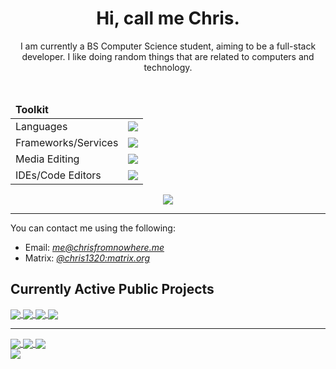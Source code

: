 <div align="center">
    <h1>Hi, call me Chris.</h1>
    <p>I am currently a BS Computer Science student, aiming to be a full-stack developer. I like doing random things that are related to computers and technology.</p>
    <br/>
    <table>
        <thead><td colspan="2"><b>Toolkit</b></td></thead>
        <tbody>
            <tr>
                <td>Languages</td>
                <td><img src="https://skillicons.dev/icons?i=py,lua,cs,java,c,typescript,bash"/></td>
            </tr>
            <tr>
                <td>Frameworks/Services</td>
                <td><img src="https://skillicons.dev/icons?i=cloudflare,flask,git,postgres,qt,react,vue"/></td>
            </tr>
            <tr>
                <td>Media Editing</td>
                <td><img src="https://skillicons.dev/icons?i=figma,ps,pr,ae,au"/></td>
            </tr>
            <tr>
                <td>IDEs/Code Editors</td>
                <td><img src="https://skillicons.dev/icons?i=neovim,vscode,idea,visualstudio"/></td>
            </tr>
        </tbody>
    </table>
    <img src="https://komarev.com/ghpvc/?username=Chris1320&color=blueviolet&style=for-the-badge"></img>
</div>
<hr/>
<p>You can contact me using the following:</p>
<ul>
    <li>Email: <a href="mailto:me@chrisfromnowhere.me"><i>me@chrisfromnowhere.me</i></a></li>
    <li>Matrix: <a href="https://matrix.to/#/@chris1320:matrix.org"><i>@chris1320:matrix.org</i></a></li>
</ul>

<h2>Currently Active Public Projects</h2>
<a href="https://github.com/SetupGuides/Neovim">
    <img src="https://github-readme-stats.vercel.app/api/pin?username=SetupGuides&repo=Neovim&theme=transparent&hide_border=true&locale=en" align="center"></img>
</a>
<a href="https://github.com/Chris1320/Genesis">
    <img src="https://github-readme-stats.vercel.app/api/pin?username=Chris1320&repo=Genesis&theme=transparent&hide_border=true&locale=en" align="center"></img>
</a>
<a href="https://github.com/Chris1320/inTransit">
    <img src="https://github-readme-stats.vercel.app/api/pin?username=Chris1320&repo=inTransit&theme=transparent&hide_border=true&locale=en" align="center"></img>
</a>
<a href="https://github.com/Chris1320/copyt">
    <img src="https://github-readme-stats.vercel.app/api/pin?username=Chris1320&repo=copyt&theme=transparent&hide_border=true&locale=en" align="center"></img>
</a>

<hr/>

<a href="https://wakatime.com/@Chris3120">
    <img src="https://github-readme-stats.vercel.app/api/wakatime?username=Chris3120&theme=transparent&hide_border=true&locale=en" align="center"></img>
</a>
<a href="https://github.com/Chris1320?tab=repositories">
    <img src="https://github-readme-stats.vercel.app/api/top-langs?username=Chris1320&theme=transparent&hide_border=true&locale=en" align="center"></img>
</a>
<a href="https://github.com/Chris1320">
    <img src="https://github-readme-stats.vercel.app/api?username=Chris1320&count_private=true&show_icons=true&theme=transparent&hide_border=true&locale=en" align="center"></img><br/>
    <img src="https://github-profile-summary-cards.vercel.app/api/cards/profile-details?username=Chris1320&theme=transparent" align="center"></img>
</a>
